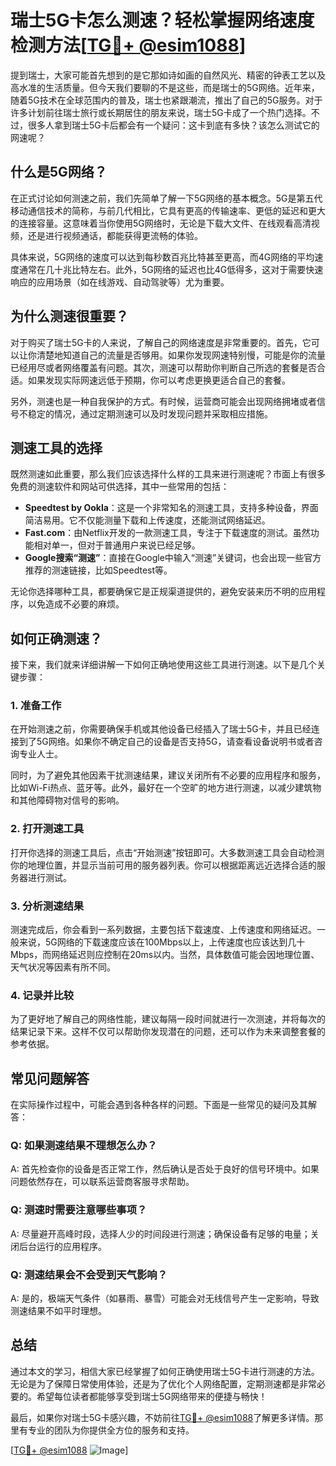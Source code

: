 # 瑞士5G卡怎么测速？轻松掌握网络速度检测方法[[TG💪+ @esim1088](https://t.me/s/esim1088)]

提到瑞士，大家可能首先想到的是它那如诗如画的自然风光、精密的钟表工艺以及高水准的生活质量。但今天我们要聊的不是这些，而是瑞士的5G网络。近年来，随着5G技术在全球范围内的普及，瑞士也紧跟潮流，推出了自己的5G服务。对于许多计划前往瑞士旅行或长期居住的朋友来说，瑞士5G卡成了一个热门选择。不过，很多人拿到瑞士5G卡后都会有一个疑问：这卡到底有多快？该怎么测试它的网速呢？

## 什么是5G网络？

在正式讨论如何测速之前，我们先简单了解一下5G网络的基本概念。5G是第五代移动通信技术的简称，与前几代相比，它具有更高的传输速率、更低的延迟和更大的连接容量。这意味着当你使用5G网络时，无论是下载大文件、在线观看高清视频，还是进行视频通话，都能获得更流畅的体验。

具体来说，5G网络的速度可以达到每秒数百兆比特甚至更高，而4G网络的平均速度通常在几十兆比特左右。此外，5G网络的延迟也比4G低得多，这对于需要快速响应的应用场景（如在线游戏、自动驾驶等）尤为重要。

## 为什么测速很重要？

对于购买了瑞士5G卡的人来说，了解自己的网络速度是非常重要的。首先，它可以让你清楚地知道自己的流量是否够用。如果你发现网速特别慢，可能是你的流量已经用尽或者网络覆盖有问题。其次，测速可以帮助你判断自己所选的套餐是否合适。如果发现实际网速远低于预期，你可以考虑更换更适合自己的套餐。

另外，测速也是一种自我保护的方式。有时候，运营商可能会出现网络拥堵或者信号不稳定的情况，通过定期测速可以及时发现问题并采取相应措施。

## 测速工具的选择

既然测速如此重要，那么我们应该选择什么样的工具来进行测速呢？市面上有很多免费的测速软件和网站可供选择，其中一些常用的包括：

- **Speedtest by Ookla**：这是一个非常知名的测速工具，支持多种设备，界面简洁易用。它不仅能测量下载和上传速度，还能测试网络延迟。
- **Fast.com**：由Netflix开发的一款测速工具，专注于下载速度的测试。虽然功能相对单一，但对于普通用户来说已经足够。
- **Google搜索“测速”**：直接在Google中输入“测速”关键词，也会出现一些官方推荐的测速链接，比如Speedtest等。

无论你选择哪种工具，都要确保它是正规渠道提供的，避免安装来历不明的应用程序，以免造成不必要的麻烦。

## 如何正确测速？

接下来，我们就来详细讲解一下如何正确地使用这些工具进行测速。以下是几个关键步骤：

### 1. 准备工作

在开始测速之前，你需要确保手机或其他设备已经插入了瑞士5G卡，并且已经连接到了5G网络。如果你不确定自己的设备是否支持5G，请查看设备说明书或者咨询专业人士。

同时，为了避免其他因素干扰测速结果，建议关闭所有不必要的应用程序和服务，比如Wi-Fi热点、蓝牙等。此外，最好在一个空旷的地方进行测速，以减少建筑物和其他障碍物对信号的影响。

### 2. 打开测速工具

打开你选择的测速工具后，点击“开始测速”按钮即可。大多数测速工具会自动检测你的地理位置，并显示当前可用的服务器列表。你可以根据距离远近选择合适的服务器进行测试。

### 3. 分析测速结果

测速完成后，你会看到一系列数据，主要包括下载速度、上传速度和网络延迟。一般来说，5G网络的下载速度应该在100Mbps以上，上传速度也应该达到几十Mbps，而网络延迟则应控制在20ms以内。当然，具体数值可能会因地理位置、天气状况等因素有所不同。

### 4. 记录并比较

为了更好地了解自己的网络性能，建议每隔一段时间就进行一次测速，并将每次的结果记录下来。这样不仅可以帮助你发现潜在的问题，还可以作为未来调整套餐的参考依据。

## 常见问题解答

在实际操作过程中，可能会遇到各种各样的问题。下面是一些常见的疑问及其解答：

### Q: 如果测速结果不理想怎么办？
A: 首先检查你的设备是否正常工作，然后确认是否处于良好的信号环境中。如果问题依然存在，可以联系运营商客服寻求帮助。

### Q: 测速时需要注意哪些事项？
A: 尽量避开高峰时段，选择人少的时间段进行测速；确保设备有足够的电量；关闭后台运行的应用程序。

### Q: 测速结果会不会受到天气影响？
A: 是的，极端天气条件（如暴雨、暴雪）可能会对无线信号产生一定影响，导致测速结果不如平时理想。

## 总结

通过本文的学习，相信大家已经掌握了如何正确使用瑞士5G卡进行测速的方法。无论是为了保障日常使用体验，还是为了优化个人网络配置，定期测速都是非常必要的。希望每位读者都能够享受到瑞士5G网络带来的便捷与畅快！

最后，如果你对瑞士5G卡感兴趣，不妨前往[TG💪+ @esim1088](https://t.me/s/esim1088)了解更多详情。那里有专业的团队为你提供全方位的服务和支持。

[[TG💪+ @esim1088](https://t.me/s/esim1088) ![Image](https://i.postimg.cc/4NQfJmqS/Snipaste-2025-05-13-00-14-12.png)]